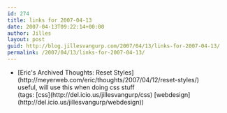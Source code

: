 ```yaml
---
id: 274
title: links for 2007-04-13
date: 2007-04-13T09:22:14+00:00
author: Jilles
layout: post
guid: http://blog.jillesvangurp.com/2007/04/13/links-for-2007-04-13/
permalink: /2007/04/13/links-for-2007-04-13/
---
```

<ul class="delicious">
	<li>
		<div class="delicious-link">[Eric's Archived Thoughts: Reset Styles](http://meyerweb.com/eric/thoughts/2007/04/12/reset-styles/)</div>
		<div class="delicious-extended">useful, will use this when doing css stuff</div>
		<div class="delicious-tags">(tags: [css](http://del.icio.us/jillesvangurp/css) [webdesign](http://del.icio.us/jillesvangurp/webdesign))</div>
	</li>
</ul>
